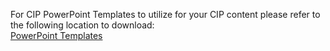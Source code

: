 For CIP PowerPoint Templates to utilize for your CIP content please refer to the following location to download:  
[PowerPoint Templates](https://microsoft.sharepoint.com/teams/DataAIPremierOfferings/Shared%20Documents/Forms/AllItems.aspx?csf=1&web=1&e=JzRasN&cid=6e848ae2%2Dd956%2D4458%2Dac9a%2Deaf857b8bd9e&FolderCTID=0x012000465078F71FC8434BAABB9B9FF24E5C6D&xsdata=MDN8MDF8fDg1ZjdiODE3MThmNDRmZTJhMzhhZmFmNmUwMWMzOTkxfDcyZjk4OGJmODZmMTQxYWY5MWFiMmQ3Y2QwMTFkYjQ3fDF8MHw2Mzc2MjU1OTgzMTIwMzQ0Mjh8R29vZHxWR1ZoYlhOVFpXTjFjbWwwZVZObGNuWnBZMlY4ZXlKV0lqb2lNQzR3TGpBd01EQWlMQ0pRSWpvaUlpd2lRVTRpT2lJaUxDSlhWQ0k2TVRKOQ%3D%3D&sdata=MnltMEJhdmFsT0NTYmx1SWlJZXZCZzRLd3BsS1BQZlZLbWlOWU5iem05az0%3D&ovuser=72f988bf%2D86f1%2D41af%2D91ab%2D2d7cd011db47%2Ckennetha%40microsoft%2Ecom&viewid=61a5612e%2D44b9%2D43ec%2Db6a1%2Dcb426f29e6b9&id=%2Fteams%2FDataAIPremierOfferings%2FShared%20Documents%2FGeneral%2FIP%20Dev%20Templates)